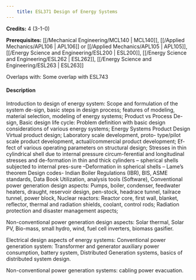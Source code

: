 ```yaml
---
    title: ESL371 Design of Energy Systems
---
```

**Credits:** 4 (3-1-0)



**Prerequisites:** [[/Mechanical Engineering/MCL140 | MCL140]], [[/Applied Mechanics/APL106 | APL106]] or [[/Applied Mechanics/APL105 | APL105]], [[/Energy Science and Engineering/ESL200 | ESL200]], [[/Energy Science and Engineering/ESL262 | ESL262]], [[/Energy Science and Engineering/ESL263 | ESL263]]

Overlaps with: Some overlap with ESL743

#### Description 
Introduction to design of energy system: Scope and formulation of the system de-sign, basic steps in design process; features of modeling, material selection, modeling of energy systems; Product vs Process De-sign, Basic design life cycle: Problem definition with basic design considerations of various energy systems; Energy Systems Product Design Virtual product design; Laboratory scale development, proto- type/pilot scale product development, actual/commercial product development; Ef-fect of various operating parameters on structural design; Stresses in thin cylindrical shell due to internal pressure circum-ferential and longitudinal stresses and de-formation in thin and thick cylinders – spherical shells subjected to internal pres-sure –Deformation in spherical shells – Lame’s theorem Design codes- Indian Boiler Regulations (IBR), BIS, ASME standards, Data Book Utilization, analysis tools (Software), Conventional power generation design aspects: Pumps, boiler, condenser, feedwater heaters, draught, reservoir design, pen-stock, headrace tunnel, tailrace tunnel, power block, Nuclear reactors: Reactor core, first wall, blanket, reflector, thermal and radiation shields, coolant, control rods; Radiation protection and disaster management aspects;

Non-conventional power generation design aspects: Solar thermal, Solar PV, Bio-mass, small hydro, wind, fuel cell inverters, biomass gasifier.

Electrical design aspects of energy systems: Conventional power generation system: Transformer and generator auxiliary power consumption, battery system, Distributed Generation systems, basics of distributed system design.

Non-conventional power generation systems: cabling power evacuation.